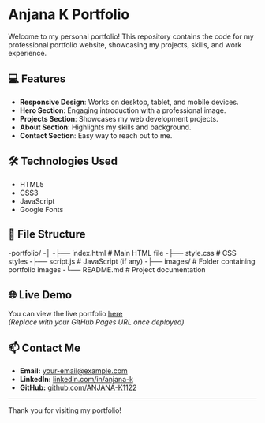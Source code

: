 # Anjana K Portfolio

Welcome to my personal portfolio! This repository contains the code for my professional portfolio website, showcasing my projects, skills, and work experience.

## 💻 Features

- **Responsive Design**: Works on desktop, tablet, and mobile devices.
- **Hero Section**: Engaging introduction with a professional image.
- **Projects Section**: Showcases my web development projects.
- **About Section**: Highlights my skills and background.
- **Contact Section**: Easy way to reach out to me.

## 🛠 Technologies Used

- HTML5
- CSS3
- JavaScript
- Google Fonts


## 📂 File Structure

-portfolio/
-│
-├── index.html # Main HTML file
-├── style.css # CSS styles
-├── script.js # JavaScript (if any)
-├── images/ # Folder containing portfolio images
-└── README.md # Project documentation



## 🌐 Live Demo

You can view the live portfolio [here](https://anjana-k1122.github.io/portfolio/)  
*(Replace with your GitHub Pages URL once deployed)*

## 📫 Contact Me

- **Email:** your-email@example.com  
- **LinkedIn:** [linkedin.com/in/anjana-k](https://www.linkedin.com/in/anjana-k)  
- **GitHub:** [github.com/ANJANA-K1122](https://github.com/ANJANA-K1122)

---

Thank you for visiting my portfolio!
